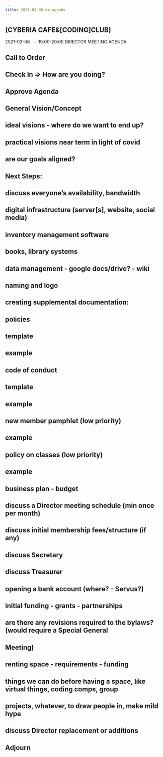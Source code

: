 ```yaml
---
title: 2021-02-06-dm-agenda
---
```


## (CYBERIA CAFE&[CODING]CLUB)
2021-02-06 --- 19:00-20:00
DIRECTOR MEETING
AGENDA
## Call to Order
## Check In => How are you doing?
## Approve Agenda
## General Vision/Concept
## ideal visions - where do we want to end up?
## practical visions near term in light of covid
## are our goals aligned?
## Next Steps:
## discuss everyone’s availability, bandwidth
## digital infrastructure (server[s], website, social media)
## inventory management software
## books, library systems
## data management - google docs/drive? - wiki
## naming and logo
## creating supplemental documentation:
## policies
## template
## example
## code of conduct
## template
## example
## new member pamphlet (low priority)
## example
## policy on classes (low priority)
## example
## business plan - budget
## discuss a Director meeting schedule (min once per month)
## discuss initial membership fees/structure (if any)
## discuss Secretary
## discuss Treasurer
## opening a bank account (where? - Servus?)
## initial funding - grants - partnerships
## are there any revisions required to the bylaws? (would require a Special General
## Meeting)
## renting space - requirements - funding
## things we can do before having a space, like virtual things, coding comps, group
## projects, whatever, to draw people in, make mild hype
## discuss Director replacement or additions
## Adjourn
